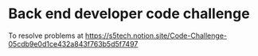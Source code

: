 # Back end developer code challenge 

To resolve problems at https://s5tech.notion.site/Code-Challenge-05cdb9e0d1ce432a843f763b5d5f7497